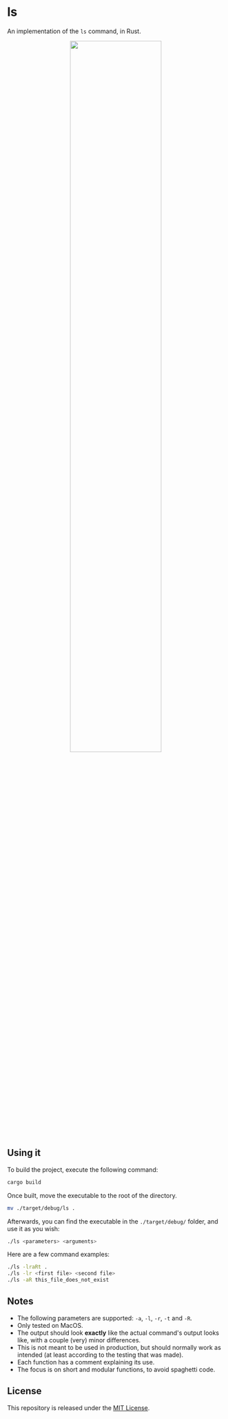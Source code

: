 # ls
An implementation of the `ls` command, in Rust.

<p align="center">
<img src="https://media.giphy.com/media/v1.Y2lkPTc5MGI3NjExYzgwMjkxNWExMmI0YWMyMDEzOTQ5NWU3NDE0YjQ5MGEwMzlkOGU1OSZlcD12MV9pbnRlcm5hbF9naWZzX2dpZklkJmN0PWc/Idi0rO80vvpgSEJtLw/giphy.gif" width="65%" />
</p>

## Using it
To build the project, execute the following command:
```bash
cargo build
```

Once built, move the executable to the root of the directory.
```bash
mv ./target/debug/ls .
```

Afterwards, you can find the executable in the `./target/debug/` folder, and use it as you wish:
```bash
./ls <parameters> <arguments>
```

Here are a few command examples:
```bash
./ls -lraRt .
./ls -lr <first file> <second file>
./ls -aR this_file_does_not_exist
```

## Notes
- The following parameters are supported: `-a`, `-l`, `-r`, `-t` and `-R`.
- Only tested on MacOS.
- The output should look **exactly** like the actual command's output looks like, with a couple (very) minor differences.
- This is not meant to be used in production, but should normally work as intended (at least according to the testing that was made).
- Each function has a comment explaining its use.
- The focus is on short and modular functions, to avoid spaghetti code.

## License
This repository is released under the [MIT License](https://github.com/maxdesalle/ls/blob/main/LICENSE).
